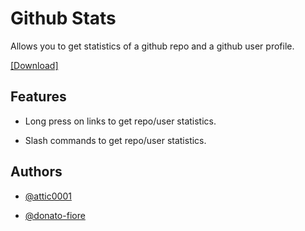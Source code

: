 
# Github Stats

Allows you to get statistics of a github repo and a github user profile. 

[[Download]](raw.github.com)

####


## Features

- Long press on links to get repo/user statistics.

- Slash commands to get repo/user statistics.

## Authors

- [@attic0001](https://www.github.com/attic0001)

- [@donato-fiore](https://www.github.com/donato-fiore)

